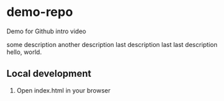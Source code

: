 # demo-repo
Demo for Github intro video

some description
another description
last description
last last description
hello, world.

## Local development

1. Open index.html in your browser